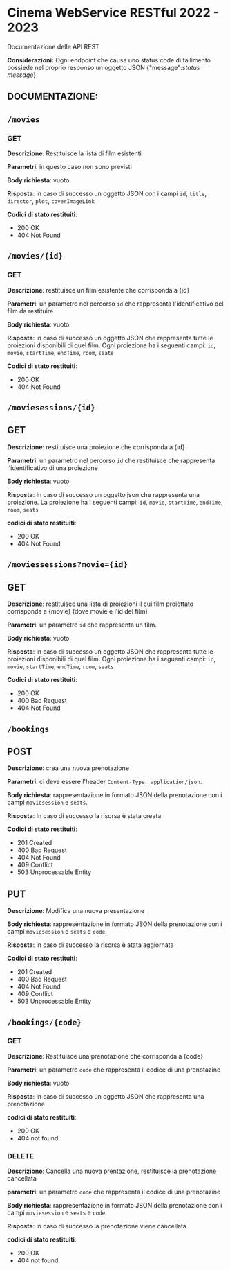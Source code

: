 # Cinema WebService RESTful 2022 - 2023

Documentazione delle API REST

**Considerazioni:**
Ogni endpoint che causa uno status code di fallimento possiede nel proprio responso un oggetto JSON {"message":*status message*}

## DOCUMENTAZIONE:

## `/movies`

### GET

**Descrizione**: Restituisce la lista di film esistenti

**Parametri**: in questo caso non sono previsti

**Body richiesta**: vuoto

**Risposta**: in caso di successo un oggetto JSON con i campi `id`, `title`, `director`, `plot`, `coverImageLink`

**Codici di stato restituiti**: 
* 200 OK
* 404 Not Found


## `/movies/{id}`

### GET

**Descrizione**: restituisce un film esistente che corrisponda a {id}

**Parametri**: un parametro nel percorso `id` che rappresenta l'identificativo del film da restituire

**Body richiesta**: vuoto

**Risposta**: in caso di successo un oggetto JSON che rappresenta tutte le proiezioni disponibili di quel film. Ogni proiezione ha i seguenti campi: `id`, `movie`, `startTime`, `endTime`, `room`, `seats`

**Codici di stato restituiti**: 
* 200 OK
* 404 Not Found


## `/moviesessions/{id}`  

## GET

**Descrizione**: restituisce una proiezione che corrisponda a {id}

**Parametri**: un parametro nel percorso `id` che restituisce che rappresenta l'identificativo di una proiezione

**Body richiesta**: vuoto

**Risposta**: In caso di successo un oggetto json che rappresenta una proiezione. La proiezione ha i seguenti campi: `id`, `movie`, `startTime`, `endTime`, `room`, `seats`

**codici di stato restituiti**: 
* 200 OK
* 404 Not Found


## `/moviessessions?movie={id}`

## GET

**Descrizione**: restituisce una lista di proiezioni il cui film proiettato corrisponda a {movie} (dove movie è l'id del film) 

**Parametri**: un parametro `id` che rappresenta un film.

**Body richiesta**: vuoto

**Risposta**: in caso di successo un oggetto JSON che rappresenta tutte le proiezioni disponibili di quel film. Ogni proiezione ha i seguenti campi: `id`, `movie`, `startTime`, `endTime`, `room`, `seats`

**Codici di stato restituiti**:
* 200 OK
* 400 Bad Request
* 404 Not Found


## `/bookings`

## POST 

**Descrizione**: crea una nuova prenotazione

**Parametri**: ci deve essere l'header `Content-Type: application/json`.

**Body richiesta**: rappresentazione in formato JSON della prenotazione con i campi `moviesession` e `seats`.

**Risposta**: In caso di successo la risorsa è stata creata 

**Codici di stato restituiti**:
* 201 Created
* 400 Bad Request
* 404 Not Found
* 409 Conflict
* 503 Unprocessable Entity

## PUT

**Descrizione**: Modifica una nuova presentazione

**Body richiesta**: rappresentazione in formato JSON della prenotazione con i campi `moviesession` e `seats` e `code`.

**Risposta**: in caso di successo la risorsa è atata aggiornata

**Codici di stato restituiti**:
* 201 Created
* 400 Bad Request
* 404 Not Found
* 409 Conflict
* 503 Unprocessable Entity


## `/bookings/{code}`

### GET 

**Descrizione**: Restituisce una prenotazione che corrisponda a {code}

**Parametri**: un parametro `code` che rappresenta il codice di una prenotazine

**Body richiesta**: vuoto

**Risposta**: in caso di successo un oggetto JSON che rappresenta una prenotazione

**codici di stato restituiti**:
* 200 OK
* 404 not found

### DELETE

**Descrizione**: Cancella una nuova prentazione, restituisce la prenotazione cancellata

**parametri**: un parametro `code` che rappresenta il codice di una prenotazine

**Body richiesta**: rappresentazione in formato JSON della prenotazione con i campi `moviesession` e `seats` e `code`.

**Risposta**: in caso di successo la prenotazione viene cancellata

**codici di stato restituiti**:
* 200 OK
* 404 not found

